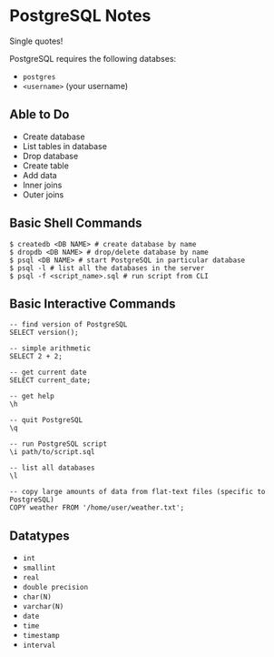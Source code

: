 # PostgreSQL Notes

Single quotes!

PostgreSQL requires the following databses:

- `postgres`
- `<username>` (your username)

## Able to Do

- Create database
- List tables in database
- Drop database
- Create table
- Add data
- Inner joins
- Outer joins

## Basic Shell Commands

```Shell
$ createdb <DB NAME> # create database by name
$ dropdb <DB NAME> # drop/delete database by name
$ psql <DB NAME> # start PostgreSQL in particular database
$ psql -l # list all the databases in the server
$ psql -f <script_name>.sql # run script from CLI
```

## Basic Interactive Commands

```PLpgSQL
-- find version of PostgreSQL
SELECT version();

-- simple arithmetic
SELECT 2 + 2;

-- get current date
SELECT current_date;

-- get help
\h

-- quit PostgreSQL
\q

-- run PostgreSQL script
\i path/to/script.sql

-- list all databases
\l

-- copy large amounts of data from flat-text files (specific to PostgreSQL)
COPY weather FROM '/home/user/weather.txt';
```

## Datatypes

- `int`
- `smallint`
- `real`
- `double precision`
- `char(N)`
- `varchar(N)`
- `date`
- `time`
- `timestamp`
- `interval`
